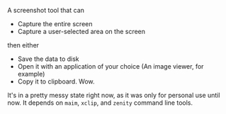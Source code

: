 A screenshot tool that can
- Capture the entire screen
- Capture a user-selected area on the screen

then either
- Save the data to disk
- Open it with an application of your choice (An image viewer, for example)
- Copy it to clipboard. Wow.

It's in a pretty messy state right now, as it was only for personal use until now.
It depends on `maim`, `xclip`, and `zenity` command line tools.
